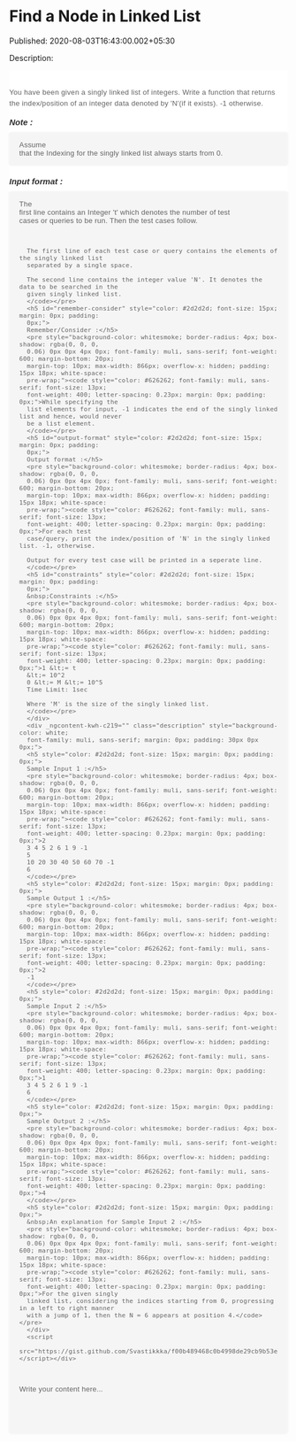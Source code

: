 # Find a Node in Linked List

Published: 2020-08-03T16:43:00.002+05:30

Description: 
      <div dir="ltr" style="text-align: left;" trbidi="on">
      <div _ngcontent-kwh-c219="" class="description" style="background-color: white;
      font-family: muli, sans-serif; margin: 0px; padding: 30px 0px 0px;">
      <h4
      id="you-have-been-given-a-singly-linked-list-of-integers-write-a-function-that-returns-the-index-position-of-an-integer-data-denoted-by-39-n-39-if-it-exists-1-otherwise"
      style="color: #626262; font-size: 13px; font-weight: 400; letter-spacing: 0.3px; line-height:
      20px; margin: 0px; padding: 0px 0px 15px;">
      You have been given a singly linked list of integers. Write a function that returns the
      index/position of an integer data denoted by 'N'(if it exists). -1 otherwise.</h4>
      <h5 id="note" style="color: #2d2d2d; font-size: 15px; margin: 0px; padding: 0px;">
      Note :</h5>
      <pre style="background-color: whitesmoke; border-radius: 4px; box-shadow: rgba(0, 0, 0,
      0.06) 0px 0px 4px 0px; font-family: muli, sans-serif; font-weight: 600; margin-bottom: 20px;
      margin-top: 10px; max-width: 866px; overflow-x: hidden; padding: 15px 18px; white-space:
      pre-wrap;"><code style="color: #626262; font-family: muli, sans-serif; font-size: 13px;
      font-weight: 400; letter-spacing: 0.23px; margin: 0px; padding: 0px;">Assume that the
      Indexing for the singly linked list always starts from 0.
      </code></pre>
      <h5 id="input-format" style="color: #2d2d2d; font-size: 15px; margin: 0px; padding:
      0px;">
      Input format :</h5>
      <pre style="background-color: whitesmoke; border-radius: 4px; box-shadow: rgba(0, 0, 0,
      0.06) 0px 0px 4px 0px; font-family: muli, sans-serif; font-weight: 600; margin-bottom: 20px;
      margin-top: 10px; max-width: 866px; overflow-x: hidden; padding: 15px 18px; white-space:
      pre-wrap;"><code style="color: #626262; font-family: muli, sans-serif; font-size: 13px;
      font-weight: 400; letter-spacing: 0.23px; margin: 0px; padding: 0px;">The first line
      contains an Integer 't' which denotes the number of test cases or queries to be run. Then the
      test cases follow.

      The first line of each test case or query contains the elements of the singly linked list
      separated by a single space.

      The second line contains the integer value 'N'. It denotes the data to be searched in the
      given singly linked list.
      </code></pre>
      <h5 id="remember-consider" style="color: #2d2d2d; font-size: 15px; margin: 0px; padding:
      0px;">
      Remember/Consider :</h5>
      <pre style="background-color: whitesmoke; border-radius: 4px; box-shadow: rgba(0, 0, 0,
      0.06) 0px 0px 4px 0px; font-family: muli, sans-serif; font-weight: 600; margin-bottom: 20px;
      margin-top: 10px; max-width: 866px; overflow-x: hidden; padding: 15px 18px; white-space:
      pre-wrap;"><code style="color: #626262; font-family: muli, sans-serif; font-size: 13px;
      font-weight: 400; letter-spacing: 0.23px; margin: 0px; padding: 0px;">While specifying the
      list elements for input, -1 indicates the end of the singly linked list and hence, would never
      be a list element.
      </code></pre>
      <h5 id="output-format" style="color: #2d2d2d; font-size: 15px; margin: 0px; padding:
      0px;">
      Output format :</h5>
      <pre style="background-color: whitesmoke; border-radius: 4px; box-shadow: rgba(0, 0, 0,
      0.06) 0px 0px 4px 0px; font-family: muli, sans-serif; font-weight: 600; margin-bottom: 20px;
      margin-top: 10px; max-width: 866px; overflow-x: hidden; padding: 15px 18px; white-space:
      pre-wrap;"><code style="color: #626262; font-family: muli, sans-serif; font-size: 13px;
      font-weight: 400; letter-spacing: 0.23px; margin: 0px; padding: 0px;">For each test
      case/query, print the index/position of 'N' in the singly linked list. -1, otherwise.

      Output for every test case will be printed in a seperate line.
      </code></pre>
      <h5 id="constraints" style="color: #2d2d2d; font-size: 15px; margin: 0px; padding:
      0px;">
      &nbsp;Constraints :</h5>
      <pre style="background-color: whitesmoke; border-radius: 4px; box-shadow: rgba(0, 0, 0,
      0.06) 0px 0px 4px 0px; font-family: muli, sans-serif; font-weight: 600; margin-bottom: 20px;
      margin-top: 10px; max-width: 866px; overflow-x: hidden; padding: 15px 18px; white-space:
      pre-wrap;"><code style="color: #626262; font-family: muli, sans-serif; font-size: 13px;
      font-weight: 400; letter-spacing: 0.23px; margin: 0px; padding: 0px;">1 &lt;= t
      &lt;= 10^2
      0 &lt;= M &lt;= 10^5
      Time Limit: 1sec

      Where 'M' is the size of the singly linked list.
      </code></pre>
      </div>
      <div _ngcontent-kwh-c219="" class="description" style="background-color: white;
      font-family: muli, sans-serif; margin: 0px; padding: 30px 0px 0px;">
      <h5 style="color: #2d2d2d; font-size: 15px; margin: 0px; padding: 0px;">
      Sample Input 1 :</h5>
      <pre style="background-color: whitesmoke; border-radius: 4px; box-shadow: rgba(0, 0, 0,
      0.06) 0px 0px 4px 0px; font-family: muli, sans-serif; font-weight: 600; margin-bottom: 20px;
      margin-top: 10px; max-width: 866px; overflow-x: hidden; padding: 15px 18px; white-space:
      pre-wrap;"><code style="color: #626262; font-family: muli, sans-serif; font-size: 13px;
      font-weight: 400; letter-spacing: 0.23px; margin: 0px; padding: 0px;">2
      3 4 5 2 6 1 9 -1
      5
      10 20 30 40 50 60 70 -1
      6
      </code></pre>
      <h5 style="color: #2d2d2d; font-size: 15px; margin: 0px; padding: 0px;">
      Sample Output 1 :</h5>
      <pre style="background-color: whitesmoke; border-radius: 4px; box-shadow: rgba(0, 0, 0,
      0.06) 0px 0px 4px 0px; font-family: muli, sans-serif; font-weight: 600; margin-bottom: 20px;
      margin-top: 10px; max-width: 866px; overflow-x: hidden; padding: 15px 18px; white-space:
      pre-wrap;"><code style="color: #626262; font-family: muli, sans-serif; font-size: 13px;
      font-weight: 400; letter-spacing: 0.23px; margin: 0px; padding: 0px;">2
      -1
      </code></pre>
      <h5 style="color: #2d2d2d; font-size: 15px; margin: 0px; padding: 0px;">
      Sample Input 2 :</h5>
      <pre style="background-color: whitesmoke; border-radius: 4px; box-shadow: rgba(0, 0, 0,
      0.06) 0px 0px 4px 0px; font-family: muli, sans-serif; font-weight: 600; margin-bottom: 20px;
      margin-top: 10px; max-width: 866px; overflow-x: hidden; padding: 15px 18px; white-space:
      pre-wrap;"><code style="color: #626262; font-family: muli, sans-serif; font-size: 13px;
      font-weight: 400; letter-spacing: 0.23px; margin: 0px; padding: 0px;">1
      3 4 5 2 6 1 9 -1
      6
      </code></pre>
      <h5 style="color: #2d2d2d; font-size: 15px; margin: 0px; padding: 0px;">
      Sample Output 2 :</h5>
      <pre style="background-color: whitesmoke; border-radius: 4px; box-shadow: rgba(0, 0, 0,
      0.06) 0px 0px 4px 0px; font-family: muli, sans-serif; font-weight: 600; margin-bottom: 20px;
      margin-top: 10px; max-width: 866px; overflow-x: hidden; padding: 15px 18px; white-space:
      pre-wrap;"><code style="color: #626262; font-family: muli, sans-serif; font-size: 13px;
      font-weight: 400; letter-spacing: 0.23px; margin: 0px; padding: 0px;">4
      </code></pre>
      <h5 style="color: #2d2d2d; font-size: 15px; margin: 0px; padding: 0px;">
      &nbsp;An explanation for Sample Input 2 :</h5>
      <pre style="background-color: whitesmoke; border-radius: 4px; box-shadow: rgba(0, 0, 0,
      0.06) 0px 0px 4px 0px; font-family: muli, sans-serif; font-weight: 600; margin-bottom: 20px;
      margin-top: 10px; max-width: 866px; overflow-x: hidden; padding: 15px 18px; white-space:
      pre-wrap;"><code style="color: #626262; font-family: muli, sans-serif; font-size: 13px;
      font-weight: 400; letter-spacing: 0.23px; margin: 0px; padding: 0px;">For the given singly
      linked list, considering the indices starting from 0, progressing in a left to right manner
      with a jump of 1, then the N = 6 appears at position 4.</code></pre>
      </div>
      <script
      src="https://gist.github.com/Svastikkka/f00b489468c0b4998de29cb9b53e35d7.js"></script></div>


Write your content here...
